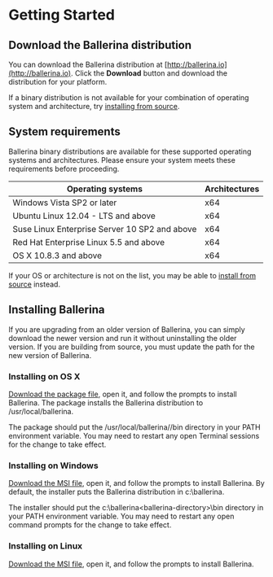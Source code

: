 # Getting Started

## Download the Ballerina distribution

You can download the Ballerina distribution at [http://ballerina.io](http://ballerina.io). Click the **Download** button and download the distribution for your platform.

If a binary distribution is not available for your combination of operating system and architecture, try [installing from source](https://github.com/ballerina-platform/ballerina-lang#install-from-source).

## System requirements

Ballerina binary distributions are available for these supported operating systems and architectures. Please ensure your system meets these requirements before proceeding. 

| Operating systems | Architectures |
| ------------- | :------------- |
| Windows Vista SP2 or later | x64 |
| Ubuntu Linux 12.04 - LTS and above | x64 |
| Suse Linux Enterprise Server 10 SP2 and above | x64 |
| Red Hat Enterprise Linux 5.5 and above | x64 |
| OS X 10.8.3 and above | x64 |

If your OS or architecture is not on the list, you may be able to [install from source](https://github.com/ballerina-platform/ballerina-lang/blob/master/README.md#install-from-source) instead.

## Installing Ballerina

If you are upgrading from an older version of Ballerina, you can simply download the newer version and run it without uninstalling the older version. If you are building from source, you must update the path for the new version of Ballerina.

### Installing on OS X

[Download the package file](https://ballerina.io/downloads/), open it, and follow the prompts to install Ballerina. The package installs the Ballerina distribution to /usr/local/ballerina.

The package should put the /usr/local/ballerina/<ballerina-directory>/bin directory in your PATH environment variable. You may need to restart any open Terminal sessions for the change to take effect.

### Installing on Windows

[Download the MSI file](https://ballerina.io/downloads/), open it, and follow the prompts to install Ballerina. By default, the installer puts the Ballerina distribution in c:\ballerina.

The installer should put the c:\ballerina\<ballerina-directory>\bin directory in your PATH environment variable. You may need to restart any open command prompts for the change to take effect.

### Installing on Linux

[Download the MSI file](https://ballerina.io/downloads/), open it, and follow the prompts to install Ballerina.

